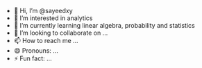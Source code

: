 - 👋 Hi, I’m @sayeedxy
- 👀 I’m interested in analytics
- 🌱 I’m currently learning linear algebra, probability and statistics
- 💞️ I’m looking to collaborate on ...
- 📫 How to reach me ...
- 😄 Pronouns: ...
- ⚡ Fun fact: ...

<!---
sayeedxy/sayeedxy is a ✨ special ✨ repository because its `README.md` (this file) appears on your GitHub profile.
You can click the Preview link to take a look at your changes.
--->
